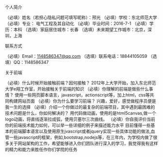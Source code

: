个人简介

（必填）姓名（若担心隐私问题可填写昵称）：邢光
（必填）学校：东北师范大学
（必填）专业： 电气工程及其自动化
（必填）毕业时间：2016-7-1
（必填）学历：本科 
（选填）家庭居住城市：长春
（选填）未来期望工作城市：北京，深圳，上海

联系方式

（必填）Email：1148586347@qq.com
（选填）联系电话：18844105059
（选填）QQ：1148586347

关于前端

（必填）什么时候开始接触前端？因何接触？
	2012年上大学开始，加入东北师范大学e翔工作室，开始接触关于前端的知识
（必填）你理解的前端是做些什么事情？
	使用一些网页脚本语言，javascript，actionscript等，加上html，css等共同构建网站页面
（必填）你为什么要学习前端？
	兴趣，爱好，感觉做程序员便是我一生的选择
（必填）介绍一个你做过的最复杂的前端项目，其中遇到最困难的技术问题是什么，你如何解决的？
	用代码做动画，使用的是html5canvas,做一个logo动画，将直线逐渐拉成弧，使用贝塞尔三次曲线。
（必填）你自我评价当前你的前端技术能力如何，可以举一些详细的例子来描述能力水平
目前懂得一些基本的前端脚本语言以及使用原生jvascript或者jquery实现一些具体功能的做法,血管一些javascript的框架，例如,bootstrap,nodejs等，在三年内，为学校内做了很多关于网站架构的工作，希望能够进入你们团队进行深入的学习，我觉得我有这样的精力和能力来胜任作你们学院的任务
